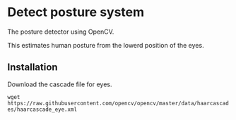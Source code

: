 # Detect posture system

The posture detector using OpenCV.  

This estimates human posture from the lowerd position of the eyes.

## Installation
Download the cascade file for eyes.  

`wget https://raw.githubusercontent.com/opencv/opencv/master/data/haarcascades/haarcascade_eye.xml`
